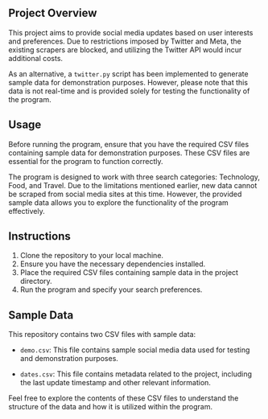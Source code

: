 ## Project Overview

This project aims to provide social media updates based on user interests and preferences. Due to restrictions imposed by Twitter and Meta, the existing scrapers are blocked, and utilizing the Twitter API would incur additional costs.

As an alternative, a `twitter.py` script has been implemented to generate sample data for demonstration purposes. However, please note that this data is not real-time and is provided solely for testing the functionality of the program.

## Usage

Before running the program, ensure that you have the required CSV files containing sample data for demonstration purposes. These CSV files are essential for the program to function correctly.

The program is designed to work with three search categories: Technology, Food, and Travel. Due to the limitations mentioned earlier, new data cannot be scraped from social media sites at this time. However, the provided sample data allows you to explore the functionality of the program effectively.

## Instructions

1. Clone the repository to your local machine.
2. Ensure you have the necessary dependencies installed.
3. Place the required CSV files containing sample data in the project directory.
4. Run the program and specify your search preferences.

## Sample Data

This repository contains two CSV files with sample data:

- `demo.csv`: This file contains sample social media data used for testing and demonstration purposes.

- `dates.csv`: This file contains metadata related to the project, including the last update timestamp and other relevant information.


Feel free to explore the contents of these CSV files to understand the structure of the data and how it is utilized within the program.

